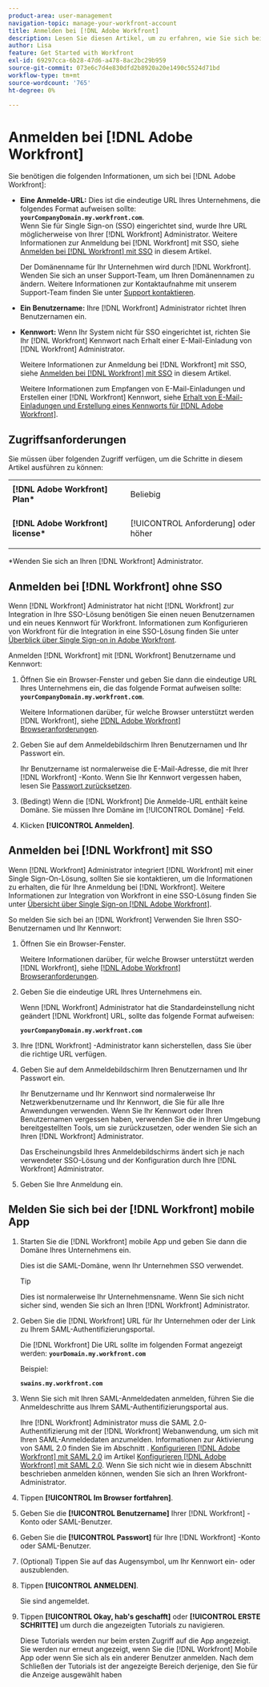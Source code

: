 ```yaml
---
product-area: user-management
navigation-topic: manage-your-workfront-account
title: Anmelden bei [!DNL Adobe Workfront]
description: Lesen Sie diesen Artikel, um zu erfahren, wie Sie sich bei Workfront anmelden.
author: Lisa
feature: Get Started with Workfront
exl-id: 69297cca-6b28-47d6-a478-8ac2bc29b959
source-git-commit: 073e6c7d4e830dfd2b8920a20e1490c5524d71bd
workflow-type: tm+mt
source-wordcount: '765'
ht-degree: 0%

---
```


# Anmelden bei [!DNL Adobe Workfront]

Sie benötigen die folgenden Informationen, um sich bei [!DNL Adobe Workfront]:

* **Eine Anmelde-URL:** Dies ist die eindeutige URL Ihres Unternehmens, die folgendes Format aufweisen sollte: **`yourCompanyDomain.my.workfront.com`**.\
   Wenn Sie für Single Sign-on (SSO) eingerichtet sind, wurde Ihre URL möglicherweise von Ihrer [!DNL Workfront] Administrator. Weitere Informationen zur Anmeldung bei [!DNL Workfront] mit SSO, siehe [Anmelden bei [!DNL Workfront] mit SSO](#log-in-to-workfront-with-sso) in diesem Artikel.

   Der Domänenname für Ihr Unternehmen wird durch [!DNL Workfront]. Wenden Sie sich an unser Support-Team, um Ihren Domänennamen zu ändern. Weitere Informationen zur Kontaktaufnahme mit unserem Support-Team finden Sie unter [Support kontaktieren](../../../workfront-basics/tips-tricks-and-troubleshooting/contact-customer-support.md).

* **Ein Benutzername:** Ihre [!DNL Workfront] Administrator richtet Ihren Benutzernamen ein.
* **Kennwort:** Wenn Ihr System nicht für SSO eingerichtet ist, richten Sie Ihr [!DNL Workfront] Kennwort nach Erhalt einer E-Mail-Einladung von [!DNL Workfront] Administrator.

   Weitere Informationen zur Anmeldung bei [!DNL Workfront] mit SSO, siehe [Anmelden bei [!DNL Workfront] mit SSO](#log-in-to-workfront-with-sso) in diesem Artikel.

   Weitere Informationen zum Empfangen von E-Mail-Einladungen und Erstellen einer [!DNL Workfront] Kennwort, siehe [Erhalt von E-Mail-Einladungen und Erstellung eines Kennworts für [!DNL Adobe Workfront]](../../../workfront-basics/manage-your-account-and-profile/managing-your-workfront-account/receive-email-invitations.md).

## Zugriffsanforderungen

Sie müssen über folgenden Zugriff verfügen, um die Schritte in diesem Artikel ausführen zu können:

<table style="table-layout:auto"> 
 <col> 
 </col> 
 <col> 
 </col> 
 <tbody> 
  <tr> 
   <td role="rowheader"><strong>[!DNL Adobe Workfront] Plan*</strong></td> 
   <td> <p>Beliebig</p> </td> 
  </tr> 
  <tr> 
   <td role="rowheader"><strong>[!DNL Adobe Workfront] license*</strong></td> 
   <td> <p>[!UICONTROL Anforderung] oder höher</p> </td> 
  </tr> 
 </tbody> 
</table>

&#42;Wenden Sie sich an Ihren [!DNL Workfront] Administrator.

## Anmelden bei [!DNL Workfront] ohne SSO

Wenn [!DNL Workfront] Administrator hat nicht [!DNL Workfront] zur Integration in Ihre SSO-Lösung benötigen Sie einen neuen Benutzernamen und ein neues Kennwort für Workfront. Informationen zum Konfigurieren von Workfront für die Integration in eine SSO-Lösung finden Sie unter [Überblick über Single Sign-on in Adobe Workfront](../../../administration-and-setup/add-users/single-sign-on/sso-in-workfront.md).

Anmelden [!DNL Workfront] mit [!DNL Workfront] Benutzername und Kennwort:

1. Öffnen Sie ein Browser-Fenster und geben Sie dann die eindeutige URL Ihres Unternehmens ein, die das folgende Format aufweisen sollte: **`yourCompanyDomain.my.workfront.com`**.

   Weitere Informationen darüber, für welche Browser unterstützt werden [!DNL Workfront], siehe [[!DNL Adobe Workfront] Browseranforderungen](../../../workfront-basics/workfront-browser-requirements.md).

1. Geben Sie auf dem Anmeldebildschirm Ihren Benutzernamen und Ihr Passwort ein.

   Ihr Benutzername ist normalerweise die E-Mail-Adresse, die mit Ihrer [!DNL Workfront] -Konto. Wenn Sie Ihr Kennwort vergessen haben, lesen Sie [Passwort zurücksetzen](../../../workfront-basics/manage-your-account-and-profile/managing-your-workfront-account/reset-your-password.md).

1. (Bedingt) Wenn die [!DNL Workfront] Die Anmelde-URL enthält keine Domäne. Sie müssen Ihre Domäne im [!UICONTROL Domäne] -Feld.
1. Klicken **[!UICONTROL Anmelden]**.

## Anmelden bei [!DNL Workfront] mit SSO

Wenn [!DNL Workfront] Administrator integriert [!DNL Workfront] mit einer Single Sign-On-Lösung, sollten Sie sie kontaktieren, um die Informationen zu erhalten, die für Ihre Anmeldung bei [!DNL Workfront]. Weitere Informationen zur Integration von Workfront in eine SSO-Lösung finden Sie unter [Übersicht über Single Sign-on [!DNL Adobe Workfront]](../../../administration-and-setup/add-users/single-sign-on/sso-in-workfront.md).

So melden Sie sich bei an [!DNL Workfront] Verwenden Sie Ihren SSO-Benutzernamen und Ihr Kennwort:

1. Öffnen Sie ein Browser-Fenster.

   Weitere Informationen darüber, für welche Browser unterstützt werden [!DNL Workfront], siehe [[!DNL Adobe Workfront] Browseranforderungen](../../../workfront-basics/workfront-browser-requirements.md).

1. Geben Sie die eindeutige URL Ihres Unternehmens ein.

   Wenn [!DNL Workfront] Administrator hat die Standardeinstellung nicht geändert [!DNL Workfront] URL, sollte das folgende Format aufweisen:

   **`yourCompanyDomain.my.workfront.com`**

1. Ihre [!DNL Workfront] -Administrator kann sicherstellen, dass Sie über die richtige URL verfügen.
1. Geben Sie auf dem Anmeldebildschirm Ihren Benutzernamen und Ihr Passwort ein.

   Ihr Benutzername und Ihr Kennwort sind normalerweise Ihr Netzwerkbenutzername und Ihr Kennwort, die Sie für alle Ihre Anwendungen verwenden. Wenn Sie Ihr Kennwort oder Ihren Benutzernamen vergessen haben, verwenden Sie die in Ihrer Umgebung bereitgestellten Tools, um sie zurückzusetzen, oder wenden Sie sich an Ihren [!DNL Workfront] Administrator.

   Das Erscheinungsbild Ihres Anmeldebildschirms ändert sich je nach verwendeter SSO-Lösung und der Konfiguration durch Ihre [!DNL Workfront] Administrator.

1. Geben Sie Ihre Anmeldung ein.

## Melden Sie sich bei der [!DNL Workfront] mobile App

1. Starten Sie die [!DNL Workfront] mobile App und geben Sie dann die Domäne Ihres Unternehmens ein.

   Dies ist die SAML-Domäne, wenn Ihr Unternehmen SSO verwendet.

   >[!TIP]
   >
   >Dies ist normalerweise Ihr Unternehmensname. Wenn Sie sich nicht sicher sind, wenden Sie sich an Ihren [!DNL Workfront] Administrator.

1. Geben Sie die [!DNL Workfront] URL für Ihr Unternehmen oder der Link zu Ihrem SAML-Authentifizierungsportal.

   Die [!DNL Workfront] Die URL sollte im folgenden Format angezeigt werden:
   **`yourDomain.my.workfront.com`**

   Beispiel:

   **`swains.my.workfront.com`**

1. Wenn Sie sich mit Ihren SAML-Anmeldedaten anmelden, führen Sie die Anmeldeschritte aus Ihrem SAML-Authentifizierungsportal aus.

   Ihre [!DNL Workfront] Administrator muss die SAML 2.0-Authentifizierung mit der [!DNL Workfront] Webanwendung, um sich mit Ihren SAML-Anmeldedaten anzumelden. Informationen zur Aktivierung von SAML 2.0 finden Sie im Abschnitt . [Konfigurieren [!DNL Adobe Workfront] mit SAML 2.0](../../../administration-and-setup/add-users/single-sign-on/configure-workfront-saml-2.md#saml-with-workfront-web-app) im Artikel [Konfigurieren [!DNL Adobe Workfront] mit SAML 2.0](../../../administration-and-setup/add-users/single-sign-on/configure-workfront-saml-2.md). Wenn Sie sich nicht wie in diesem Abschnitt beschrieben anmelden können, wenden Sie sich an Ihren Workfront-Administrator.

1. Tippen **[!UICONTROL Im Browser fortfahren]**.
1. Geben Sie die **[!UICONTROL Benutzername]** Ihrer [!DNL Workfront] -Konto oder SAML-Benutzer.
1. Geben Sie die **[!UICONTROL Passwort]** für Ihre [!DNL Workfront] -Konto oder SAML-Benutzer.
1. (Optional) Tippen Sie auf das Augensymbol, um Ihr Kennwort ein- oder auszublenden.
1. Tippen **[!UICONTROL ANMELDEN]**.

   Sie sind angemeldet.

1. Tippen **[!UICONTROL Okay, hab&#39;s geschafft]** oder **[!UICONTROL ERSTE SCHRITTE]** um durch die angezeigten Tutorials zu navigieren.

   Diese Tutorials werden nur beim ersten Zugriff auf die App angezeigt. Sie werden nur erneut angezeigt, wenn Sie die [!DNL Workfront] Mobile App oder wenn Sie sich als ein anderer Benutzer anmelden. Nach dem Schließen der Tutorials ist der angezeigte Bereich derjenige, den Sie für die Anzeige ausgewählt haben
